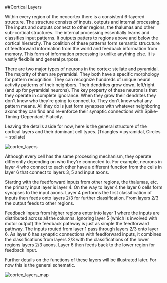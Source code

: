 ##Cortical Layers

Within every region of the neocortex there is a consistent 6-layered structure. The structure consists of inputs, outputs and internal processing. The inputs and outputs connect to other regions, the thalumas and other sub-cortical structures. The internal processing essentially learns and classifies input patterns. It outputs patters to regions above and below the cortical hierarchy. The coalition of these patterns form semantic strucuture of feedforward information from the world and feedback information from memory. This form of information processing is unlike anything else. It is vastly flexibile and general purpose.

There are two major types of neurons in the cortex: stellate and pyramidal. The majority of them are pyramidal. They both have a specific morphology for pattern recognition. They can recognize hundreds of unique neural activity patterns of their neighbors. Their dendrites grow down, left/right (and up for pyramidal neurons). The key property of these neurons is that they operate in complete ignorance. When they grow their dendrites they don't know who they're going to connect to. They don't know what any pattern means. All they do is just form synapses with whatever neighboring axons they can find and re-enforce their synaptic connections with Spike-Timing-Dependant-Platicity.

Leaving the details aside for now, here is the general structure of the cortical layers and their dominant cell types. (Triangles = pyramidal, Circles = stellate)

![cortex_layers](https://github.com/sebjwallace/HTM-theory/blob/master/layersinfo.png)

Although every cell has the same processing mechanism, they operate differently depending on who they're connected to. For example, neurons in layer 4 who connect to each other have a different function from the cells in layer 6 that connect to layers 3, 5 and input axons.

Starting with the feedforward inputs from other regions, the thalumas, etc. the primary input layer is layer 4. On the way to layer 4 the layer 6 cells form synapses to the input axons. Layer 4 performs the first classification of inputs then feeds onto layers 2/3 for further classification. From layers 2/3 the output feeds to other regions.

Feedback inputs from higher regions enter into layer 1 where the inputs are distributed across all the columns. Ignoring layer 5 (which is involved with motor output) the feedback pathway is just as simple the feedforward pathway. The inputs routed from layer 1 pass through layers 2/3 onto layer 6. As layer 6 has synaptic connections with feedforward inputs, it combines the classifications from layers 2/3 with the classifications of the lower regions layers 2/3 axons. Layer 6 then feeds back to the lower region for feedback input.

Further details on the functions of these layers will be illustrated later. For now this is the general schematic.

![cortex_layers_map](https://github.com/sebjwallace/HTM-theory/blob/master/layersmap.png)
